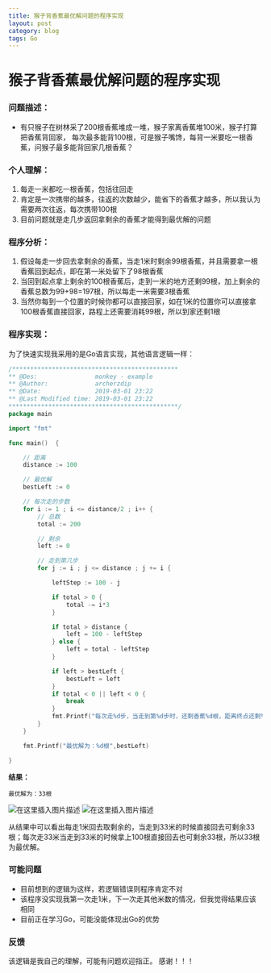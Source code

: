 ```yaml
---
title: 猴子背香蕉最优解问题的程序实现
layout: post
category: blog
tags: Go
---
```


# 猴子背香蕉最优解问题的程序实现
### 问题描述：
-   有只猴子在树林采了200根香蕉堆成一堆，猴子家离香蕉堆100米，猴子打算把香蕉背回家， 每次最多能背100根，可是猴子嘴馋，每背一米要吃一根香蕉，问猴子最多能背回家几根香蕉？
### 个人理解：
1. 每走一米都吃一根香蕉，包括往回走
2. 肯定是一次携带的越多，往返的次数越少，能省下的香蕉才越多，所以我认为需要两次往返，每次携带100根
3. 目前问题就是走几步返回拿剩余的香蕉才能得到最优解的问题

### 程序分析：
1. 假设每走一步回去拿剩余的香蕉，当走1米时剩余99根香蕉，并且需要拿一根香蕉回到起点，即在第一米处留下了98根香蕉
2. 当回到起点拿上剩余的100根香蕉后，走到一米的地方还剩99根，加上剩余的香蕉总数为99+98=197根，所以每走一米需要3根香蕉
3. 当然你每到一个位置的时候你都可以直接回家，如在1米的位置你可以直接拿100根香蕉直接回家，路程上还需要消耗99根，所以到家还剩1根    

### 程序实现：
为了快速实现我采用的是Go语言实现，其他语言逻辑一样：
```go
/**********************************************
** @Des:                monkey - example
** @Author:             archerzdip
** @Date:               2019-03-01 23:22
** @Last Modified time: 2019-03-01 23:22
***********************************************/
package main

import "fmt"

func main()  {

	// 距离
	distance := 100

	// 最优解
	bestLeft := 0

	// 每次走的步数
	for i := 1 ; i <= distance/2 ; i++ {
		// 总数
		total := 200

		// 剩余
		left := 0

		// 走到第几步
		for j := i ; j <= distance ; j += i {

			leftStep := 100 - j

			if total > 0 {
				total -= i*3
			}

			if total > distance {
				left = 100 - leftStep
			} else {
				left = total - leftStep
			}

			if left > bestLeft {
				bestLeft = left
			}
			if total < 0 || left < 0 {
				break
			}
			fmt.Printf("每次走%d步，当走到第%d步时，还剩香蕉%d根，距离终点还剩%d米，走到终点还剩%d根。\n", i,j,total,leftStep,left)
		}
	}

	fmt.Printf("最优解为：%d根",bestLeft)

}

```
**结果：**
```
最优解为：33根
```
![在这里插入图片描述](https://img-blog.csdnimg.cn/2019030212444612.png?x-oss-process=image/watermark,type_ZmFuZ3poZW5naGVpdGk,shadow_10,text_aHR0cHM6Ly9ibG9nLmNzZG4ubmV0L3pkaXAxMjM=,size_16,color_FFFFFF,t_70)
![在这里插入图片描述](https://img-blog.csdnimg.cn/20190302124426877.png)

从结果中可以看出每走1米回去取剩余的，当走到33米的时候直接回去可剩余33根；每次走33米当走到33米的时候拿上100根直接回去也可剩余33根，所以33根为最优解。

### 可能问题
- 目前想到的逻辑为这样，若逻辑错误则程序肯定不对
- 该程序没实现我第一次走1米，下一次走其他米数的情况，但我觉得结果应该相同
- 目前正在学习Go，可能没能体现出Go的优势

### 反馈
该逻辑是我自己的理解，可能有问题欢迎指正。 感谢！！！